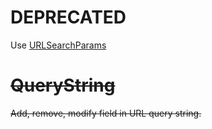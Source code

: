 # DEPRECATED 

Use [URLSearchParams](https://developer.mozilla.org/ko/docs/Web/API/URLSearchParams)

# ~~QueryString~~
~~Add, remove, modify field in URL query string.~~
